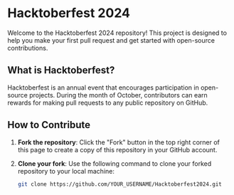 # Hacktoberfest 2024

Welcome to the Hacktoberfest 2024 repository! This project is designed to help you make your first pull request and get started with open-source contributions.

## What is Hacktoberfest?

Hacktoberfest is an annual event that encourages participation in open-source projects. During the month of October, contributors can earn rewards for making pull requests to any public repository on GitHub.

## How to Contribute

1. **Fork the repository**: Click the "Fork" button in the top right corner of this page to create a copy of this repository in your GitHub account.

2. **Clone your fork**: Use the following command to clone your forked repository to your local machine:
   ```bash
   git clone https://github.com/YOUR_USERNAME/Hacktoberfest2024.git
